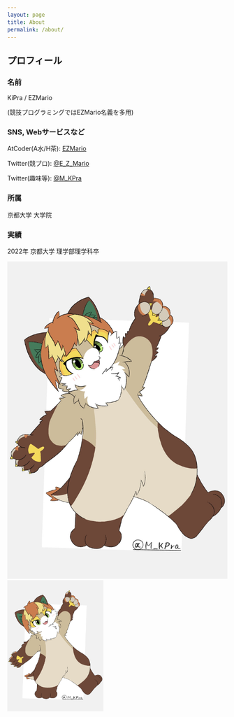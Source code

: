 ```yaml
---
layout: page
title: About
permalink: /about/
---
```


## プロフィール
### 名前
KiPra / EZMario

(競技プログラミングではEZMario名義を多用)

### SNS, Webサービスなど
AtCoder(A水/H茶): [EZMario](https://atcoder.jp/users/EZMario)

Twitter(競プロ): [@E_Z_Mario](https://twitter.com/E_Z_Mario)

Twitter(趣味等): [@M_KPra](https://twitter.com/M_KPra)

### 所属
京都大学 大学院

### 実績
2022年 京都大学 理学部理学科卒

![Kotobuki](GAQzljZakAAZ2ID.jpg)
<img src="GAQzljZakAAZ2ID.jpg" width="220" height=300px >
